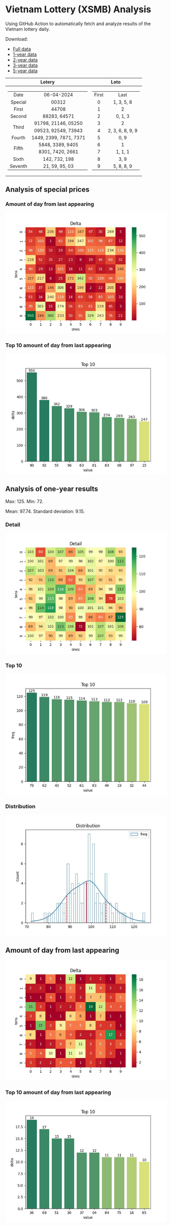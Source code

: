 # Vietnam Lottery (XSMB) Analysis

Using GitHub Action to automatically fetch and analyze results of the Vietnam lottery daily.

Download:

* [Full data](https://raw.githubusercontent.com/khiemdoan/vietnam-lottery-xsmb-analysis/main/results/xsmb.csv)
* [1-year data](https://raw.githubusercontent.com/khiemdoan/vietnam-lottery-xsmb-analysis/main/results/xsmb_1_year.csv)
* [2-year data](https://raw.githubusercontent.com/khiemdoan/vietnam-lottery-xsmb-analysis/main/results/xsmb_2_year.csv)
* [3-year data](https://raw.githubusercontent.com/khiemdoan/vietnam-lottery-xsmb-analysis/main/results/xsmb_3_year.csv)
* [5-year data](https://raw.githubusercontent.com/khiemdoan/vietnam-lottery-xsmb-analysis/main/results/xsmb_5_year.csv)

| Lotery      | Loto |
| :-----------: | :-----------: |
| <table><tr><td>Date</td><td>06-04-2024</td></tr><tr><td>Special</td><td>00312</td></tr><tr><td>First</td><td>44708</td></tr><tr><td>Second</td><td>88283, 64571</td></tr><tr><td rowspan="2">Third</td><td>91798, 21146, 05250</td></tr><tr><td>09523, 92549, 73943</td></tr><tr><td>Fourth</td><td>1449, 2399, 7871, 7371</td></tr><tr><td rowspan="2">Fifth</td><td>5848, 3389, 9405</td></tr><tr><td>8301, 7420, 2661</td></tr><tr><td>Sixth</td><td>142, 732, 198</td></tr><tr><td>Seventh</td><td>21, 59, 95, 03</td></tr></table> | <table><tr><td>First</td><td>Last</td></tr><tr><td>0</td><td>1, 3, 5, 8</td></tr><tr><td>1</td><td>2</td></tr><tr><td>2</td><td>0, 1, 3</td></tr><tr><td>3</td><td>2</td></tr><tr><td>4</td><td>2, 3, 6, 8, 9, 9</td></tr><tr><td>5</td><td>0, 9</td></tr><tr><td>6</td><td>1</td></tr><tr><td>7</td><td>1, 1, 1</td></tr><tr><td>8</td><td>3, 9</td></tr><tr><td>9</td><td>5, 8, 8, 9</td></tr></table> |


<h2>Analysis of special prices</h2>

<h3>Amount of day from last appearing</h3>

![Delta](images/special_delta.jpg)

<h3>Top 10 amount of day from last appearing</h3>

![Delta top 10](images/special_delta_top_10.jpg)

<h2>Analysis of one-year results</h2>

Max: 125. Min: 72.

Mean: 97.74. Standard deviation: 9.15.

<h3>Detail</h3>

![Detail](images/heatmap.jpg)

<h3>Top 10</h3>

![Top 10](images/top-10.jpg)

<h3>Distribution</h3>

![Distribution](images/distribution.jpg)

<h2>Amount of day from last appearing</h2>

![Delta](images/delta.jpg)

<h3>Top 10 amount of day from last appearing</h3>

![Delta top 10](images/delta_top_10.jpg)